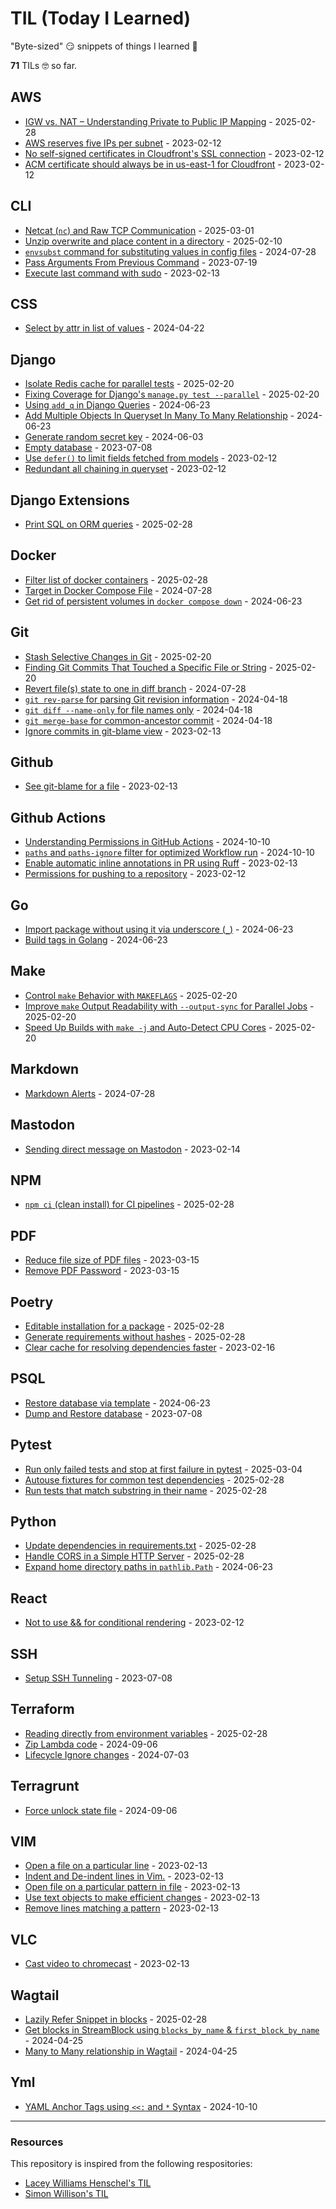 # TIL (Today I Learned)

"Byte-sized" 😏 snippets of things I learned 🤔

**<!-- count starts -->71<!-- count ends -->** TILs 🤓 so far.

<!-- index starts -->
## AWS

* [IGW vs. NAT – Understanding Private to Public IP Mapping](https://github.com/CuriousLearner/til/blob/main/aws/igw-vs-nat-gateway.md) - 2025-02-28
* [AWS reserves five IPs per subnet](https://github.com/CuriousLearner/til/blob/main/aws/reserving-five-ips-per-subnet.md) - 2023-02-12
* [No self-signed certificates in Cloudfront's SSL connection](https://github.com/CuriousLearner/til/blob/main/aws/no-self-signed-certificate-cloudfront.md) - 2023-02-12
* [ACM certificate should always be in us-east-1 for Cloudfront](https://github.com/CuriousLearner/til/blob/main/aws/acm-cloudfront.md) - 2023-02-12

## CLI

* [Netcat (`nc`) and Raw TCP Communication](https://github.com/CuriousLearner/til/blob/main/cli/netcat-and-raw-tcp-connection.md) - 2025-03-01
* [Unzip overwrite and place content in a directory](https://github.com/CuriousLearner/til/blob/main/cli/unzip-overwrite-specify-directory.md) - 2025-02-10
* [`envsubst` command for substituting values in config files](https://github.com/CuriousLearner/til/blob/main/cli/envsubst-command-for-config-files.md) - 2024-07-28
* [Pass Arguments From Previous Command](https://github.com/CuriousLearner/til/blob/main/cli/pass-arguments-from-previous-command.md) - 2023-07-19
* [Execute last command with sudo](https://github.com/CuriousLearner/til/blob/main/cli/execute-previous-command-with-sudo.md) - 2023-02-13

## CSS

* [Select by attr in list of values](https://github.com/CuriousLearner/til/blob/main/css/select-by-attr-in-list-of-values.md) - 2024-04-22

## Django

* [Isolate Redis cache for parallel tests](https://github.com/CuriousLearner/til/blob/main/django/isolate-redis-cache-for-parallel-tests.md) - 2025-02-20
* [Fixing Coverage for Django's `manage.py test --parallel`](https://github.com/CuriousLearner/til/blob/main/django/coverage-on-parallel-tests.md) - 2025-02-20
* [Using `add_q` in Django Queries](https://github.com/CuriousLearner/til/blob/main/django/add-q-in-django-queryset.md) - 2024-06-23
* [Add Multiple Objects In Queryset In Many To Many Relationship](https://github.com/CuriousLearner/til/blob/main/django/set-whole-queryset-in-m2m-relationship.md) - 2024-06-23
* [Generate random secret key](https://github.com/CuriousLearner/til/blob/main/django/generate-random-secrety-key.md) - 2024-06-03
* [Empty database](https://github.com/CuriousLearner/til/blob/main/django/empty-database.md) - 2023-07-08
* [Use `defer()` to limit fields fetched from models](https://github.com/CuriousLearner/til/blob/main/django/defer-fields-for-performance.md) - 2023-02-12
* [Redundant all chaining in queryset](https://github.com/CuriousLearner/til/blob/main/django/redundant-all-in-queryset.md) - 2023-02-12

## Django Extensions

* [Print SQL on ORM queries](https://github.com/CuriousLearner/til/blob/main/django-extensions/print-sql-on-orm-queries.md) - 2025-02-28

## Docker

* [Filter list of docker containers](https://github.com/CuriousLearner/til/blob/main/docker/filter-list-of-containers.md) - 2025-02-28
* [Target in Docker Compose File](https://github.com/CuriousLearner/til/blob/main/docker/target-in-docker-compose.md) - 2024-07-28
* [Get rid of persistent volumes in `docker compose down`](https://github.com/CuriousLearner/til/blob/main/docker/get-rid-of-persistent-volume-docker-compose.md) - 2024-06-23

## Git

* [Stash Selective Changes in Git](https://github.com/CuriousLearner/til/blob/main/git/stash-selective-changes.md) - 2025-02-20
* [Finding Git Commits That Touched a Specific File or String](https://github.com/CuriousLearner/til/blob/main/git/finding-commits-changing-a-file.md) - 2025-02-20
* [Revert file(s) state to one in diff branch](https://github.com/CuriousLearner/til/blob/main/git/revert-files-to-state-in-diff-branch.md) - 2024-07-28
* [`git rev-parse` for parsing Git revision information](https://github.com/CuriousLearner/til/blob/main/git/rev-parse-for-revision-information.md) - 2024-04-18
* [`git diff --name-only` for file names only](https://github.com/CuriousLearner/til/blob/main/git/diff-name-only.md) - 2024-04-18
* [`git merge-base` for common-ancestor commit](https://github.com/CuriousLearner/til/blob/main/git/merge-base-for-common-ancestor-commit.md) - 2024-04-18
* [Ignore commits in git-blame view](https://github.com/CuriousLearner/til/blob/main/git/ignore-commits-in-git-blame.md) - 2023-02-13

## Github

* [See git-blame for a file](https://github.com/CuriousLearner/til/blob/main/github/show-git-blame-for-a-file.md) - 2023-02-13

## Github Actions

* [Understanding Permissions in GitHub Actions](https://github.com/CuriousLearner/til/blob/main/github-actions/permissions.md) - 2024-10-10
* [`paths` and `paths-ignore` filter for optimized Workflow run](https://github.com/CuriousLearner/til/blob/main/github-actions/path-filter.md) - 2024-10-10
* [Enable automatic inline annotations in PR using Ruff](https://github.com/CuriousLearner/til/blob/main/github-actions/ruff-github-comments.md) - 2023-02-13
* [Permissions for pushing to a repository](https://github.com/CuriousLearner/til/blob/main/github-actions/push-to-repo.md) - 2023-02-12

## Go

* [Import package without using it via underscore (`_`)](https://github.com/CuriousLearner/til/blob/main/go/import-unused-package.md) - 2024-06-23
* [Build tags in Golang](https://github.com/CuriousLearner/til/blob/main/go/build-tags.md) - 2024-06-23

## Make

* [Control `make` Behavior with `MAKEFLAGS`](https://github.com/CuriousLearner/til/blob/main/make/default-options-as-makeflags.md) - 2025-02-20
* [Improve `make` Output Readability with `--output-sync` for Parallel Jobs](https://github.com/CuriousLearner/til/blob/main/make/sync-output-for-parallel-jobs.md) - 2025-02-20
* [Speed Up Builds with `make -j` and Auto-Detect CPU Cores](https://github.com/CuriousLearner/til/blob/main/make/parallel-jobs.md) - 2025-02-20

## Markdown

* [Markdown Alerts](https://github.com/CuriousLearner/til/blob/main/markdown/markdown-alerts.md) - 2024-07-28

## Mastodon

* [Sending direct message on Mastodon](https://github.com/CuriousLearner/til/blob/main/mastodon/send-direct-message.md) - 2023-02-14

## NPM

* [`npm ci` (clean install) for CI pipelines](https://github.com/CuriousLearner/til/blob/main/npm/clean-install-for-ci-pipelines.md) - 2025-02-28

## PDF

* [Reduce file size of PDF files](https://github.com/CuriousLearner/til/blob/main/pdf/compress-pdf.md) - 2023-03-15
* [Remove PDF Password](https://github.com/CuriousLearner/til/blob/main/pdf/remove-pdf-password.md) - 2023-03-15

## Poetry

* [Editable installation for a package](https://github.com/CuriousLearner/til/blob/main/poetry/editable-installation-for-package.md) - 2025-02-28
* [Generate requirements without hashes](https://github.com/CuriousLearner/til/blob/main/poetry/generate-requirements-without-hashes.md) - 2025-02-28
* [Clear cache for resolving dependencies faster](https://github.com/CuriousLearner/til/blob/main/poetry/clear-cache-for-resolving-dependencies-faster.md) - 2023-02-16

## PSQL

* [Restore database via template](https://github.com/CuriousLearner/til/blob/main/psql/restore-via-template.md) - 2024-06-23
* [Dump and Restore database](https://github.com/CuriousLearner/til/blob/main/psql/dump-and-restore.md) - 2023-07-08

## Pytest

* [Run only failed tests and stop at first failure in pytest](https://github.com/CuriousLearner/til/blob/main/pytest/run-failed-test-and-exit-at-first-failure.md) - 2025-03-04
* [Autouse fixtures for common test dependencies](https://github.com/CuriousLearner/til/blob/main/pytest/fixture-autouse.md) - 2025-02-28
* [Run tests that match substring in their name](https://github.com/CuriousLearner/til/blob/main/pytest/run-filtered-tests-by-substring.md) - 2025-02-28

## Python

* [Update dependencies in requirements.txt](https://github.com/CuriousLearner/til/blob/main/python/update-dependencies-in-requirements.md) - 2025-02-28
* [Handle CORS in a Simple HTTP Server](https://github.com/CuriousLearner/til/blob/main/python/handle-cors-simple-http-server.md) - 2025-02-28
* [Expand home directory paths in `pathlib.Path`](https://github.com/CuriousLearner/til/blob/main/python/pathlib-path-expand-user.md) - 2024-06-23

## React

* [Not to use && for conditional rendering](https://github.com/CuriousLearner/til/blob/main/react/conditional-rendering.md) - 2023-02-12

## SSH

* [Setup SSH Tunneling](https://github.com/CuriousLearner/til/blob/main/ssh/setup-ssh-tunneling.md) - 2023-07-08

## Terraform

* [Reading directly from environment variables](https://github.com/CuriousLearner/til/blob/main/terraform/get-environment-variables.md) - 2025-02-28
* [Zip Lambda code](https://github.com/CuriousLearner/til/blob/main/terraform/zip-lambda-code.md) - 2024-09-06
* [Lifecycle Ignore changes](https://github.com/CuriousLearner/til/blob/main/terraform/lifecycle-ignore-changes.md) - 2024-07-03

## Terragrunt

* [Force unlock state file](https://github.com/CuriousLearner/til/blob/main/terragrunt/force-unlock-state.md) - 2024-09-06

## VIM

* [Open a file on a particular line](https://github.com/CuriousLearner/til/blob/main/vim/open-file-on-line.md) - 2023-02-13
* [Indent and De-indent lines in Vim.](https://github.com/CuriousLearner/til/blob/main/vim/indent-deindent-line.md) - 2023-02-13
* [Open file on a particular pattern in file](https://github.com/CuriousLearner/til/blob/main/vim/open-file-on-pattern.md) - 2023-02-13
* [Use text objects to make efficient changes](https://github.com/CuriousLearner/til/blob/main/vim/text-objects-to-make-efficient-changes.md) - 2023-02-13
* [Remove lines matching a pattern](https://github.com/CuriousLearner/til/blob/main/vim/remove-lines-matching-pattern.md) - 2023-02-13

## VLC

* [Cast video to chromecast](https://github.com/CuriousLearner/til/blob/main/vlc/cast-video-to-chromecast.md) - 2023-02-13

## Wagtail

* [Lazily Refer Snippet in blocks](https://github.com/CuriousLearner/til/blob/main/wagtail/lazily-refer-snippet.md) - 2025-02-28
* [Get blocks in StreamBlock using `blocks_by_name` & `first_block_by_name`](https://github.com/CuriousLearner/til/blob/main/wagtail/get-blocks-in-streamblock.md) - 2024-04-25
* [Many to Many relationship in Wagtail](https://github.com/CuriousLearner/til/blob/main/wagtail/many-to-many-relationship.md) - 2024-04-25

## Yml

* [YAML Anchor Tags using `<<:` and `*` Syntax](https://github.com/CuriousLearner/til/blob/main/yml/anchor-tags.md) - 2024-10-10
<!-- index ends -->

* * * * *
### Resources

This repository is inspired from the following respositories:

- [Lacey Williams Henschel's TIL](https://github.com/williln/til)
- [Simon Willison's TIL](https://github.com/simonw/til)
